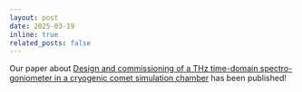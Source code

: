 ```yaml
---
layout: post
date: 2025-03-19
inline: true
related_posts: false
---
```


Our paper about [Design and commissioning of a THz time-domain spectro-goniometer in a cryogenic comet simulation chamber](https://doi.org/10.1063/5.0252742) has been published!
